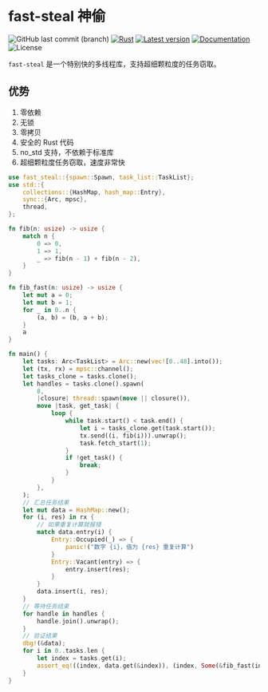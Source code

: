 # fast-steal 神偷

![GitHub last commit (branch)](https://img.shields.io/github/last-commit/share121/fast-steal/master)
[![Rust](https://github.com/share121/fast-steal/workflows/Test/badge.svg)](https://github.com/share121/fast-steal/actions)
[![Latest version](https://img.shields.io/crates/v/fast-steal.svg)](https://crates.io/crates/fast-steal)
[![Documentation](https://docs.rs/fast-steal/badge.svg)](https://docs.rs/fast-steal)
![License](https://img.shields.io/crates/l/fast-steal.svg)

`fast-steal` 是一个特别快的多线程库，支持超细颗粒度的任务窃取。

## 优势

1. 零依赖
2. 无锁
3. 零拷贝
4. 安全的 Rust 代码
5. no_std 支持，不依赖于标准库
6. 超细颗粒度任务窃取，速度非常快

```rust
use fast_steal::{spawn::Spawn, task_list::TaskList};
use std::{
    collections::{HashMap, hash_map::Entry},
    sync::{Arc, mpsc},
    thread,
};

fn fib(n: usize) -> usize {
    match n {
        0 => 0,
        1 => 1,
        _ => fib(n - 1) + fib(n - 2),
    }
}

fn fib_fast(n: usize) -> usize {
    let mut a = 0;
    let mut b = 1;
    for _ in 0..n {
        (a, b) = (b, a + b);
    }
    a
}

fn main() {
    let tasks: Arc<TaskList> = Arc::new(vec![0..48].into());
    let (tx, rx) = mpsc::channel();
    let tasks_clone = tasks.clone();
    let handles = tasks.clone().spawn(
        8,
        |closure| thread::spawn(move || closure()),
        move |task, get_task| {
            loop {
                while task.start() < task.end() {
                    let i = tasks_clone.get(task.start());
                    tx.send((i, fib(i))).unwrap();
                    task.fetch_start(1);
                }
                if !get_task() {
                    break;
                }
            }
        },
    );
    // 汇总任务结果
    let mut data = HashMap::new();
    for (i, res) in rx {
        // 如果重复计算就报错
        match data.entry(i) {
            Entry::Occupied(_) => {
                panic!("数字 {i}，值为 {res} 重复计算")
            }
            Entry::Vacant(entry) => {
                entry.insert(res);
            }
        }
        data.insert(i, res);
    }
    // 等待任务结束
    for handle in handles {
        handle.join().unwrap();
    }
    // 验证结果
    dbg!(&data);
    for i in 0..tasks.len {
        let index = tasks.get(i);
        assert_eq!((index, data.get(&index)), (index, Some(&fib_fast(index))));
    }
}
```
